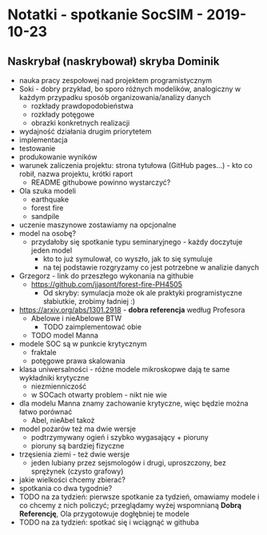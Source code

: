 # Notatki - spotkanie SocSIM - 2019-10-23

## Naskrybał (naskrybował) skryba Dominik

* nauka pracy zespołowej nad projektem programistycznym 
* Soki - dobry przykład, bo sporo różnych modelików, analogiczny w każdym przypadku sposób organizowania/analizy danych
    * rozkłady prawdopodobieństwa
    * rozkłady potęgowe
    * obrazki konkretnych realizacji
* wydajność działania drugim priorytetem
* implementacja
* testowanie
* produkowanie wyników
* warunek zaliczenia projektu: strona tytułowa (GitHub pages...) - kto co robił, nazwa projektu, krótki raport
    * README githubowe powinno wystarczyć?
* Ola szuka modeli
    * earthquake
    * forest fire
    * sandpile
* uczenie maszynowe zostawiamy na opcjonalne
* model na osobę?
    * przydałoby się spotkanie typu seminaryjnego - każdy doczytuje jeden model
        * kto to już symulował, co wyszło, jak to się symuluje
        * na tej podstawie rozgryzamy co jest potrzebne w analizie danych
* Grzegorz - link do przeszłego wykonania na githubie
    * https://github.com/jjasont/forest-fire-PH4505
        * Od skryby: symulacja może ok ale praktyki programistyczne słabiutkie, zrobimy ładniej :)
* https://arxiv.org/abs/1301.2918 - **dobra referencja** według Profesora
    * Abelowe i nieAbelowe BTW
        * TODO zaimplementować obie
    * TODO model Manna
* modele SOC są w punkcie krytycznym
    * fraktale
    * potęgowe prawa skalowania
* klasa uniwersalności - różne modele mikroskopwe dają te same wykładniki krytyczne
    * niezmienniczość
    * w SOCach otwarty problem - nikt nie wie 
* dla modelu Manna znamy zachowanie krytyczne, więc będzie można łatwo porównać 
    * Abel, nieAbel takoż
* model pożarów też ma dwie wersje
    * podtrzymywany ogień i szybko wygasający + pioruny
    * pioruny są bardziej fizyczne
* trzęsienia ziemi - też dwie wersje
    * jeden lubiany przez sejsmologów i drugi, uproszczony, bez sprężynek (czysto grafowy)
* jakie wielkości chcemy zbierać?
* spotkania co dwa tygodnie?
* TODO na za tydzień: pierwsze spotkanie za tydzień, omawiamy modele i co chcemy z nich policzyć; przeglądamy wyżej wspomnianą **Dobrą Referencję**, Ola przygotowuje dogłębniej te modele
* TODO na za tydzień: spotkać się i wciągnąć w githuba
